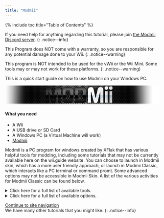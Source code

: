 ```yaml
---
title: "Modmii"
---
```


{% include toc title="Table of Contents" %}

If you need help for anything regarding this tutorial, please join [the Modmii Discord server](https://discord.gg/cMnBRACQwQ).
{: .notice--info}

This Program does NOT come with a warranty, so you are responsible for any potential damage done to your Wii.
{: .notice--warning}

This program is NOT intended to be used for the vWii or the Wii Mini. Some tools may or may not work for these platforms.
{: .notice--warning}


This is a quick start guide on how to use Modmii on your Windows PC.

![Modmii](/images/Modmii/modmii.png)

#### What you need

* A Wii
* A USB drive or SD Card
* A Windows PC (a Virtual Machine will work)
* [Modmii](https://modmii.github.io/)  

 Modmii is a PC program for windows created by XFlak that has various helpful tools for modding, including some tutorials that may not be currently available here on the wii.guide website. You can choose to launch in Modmii skin, which has a more user friendly approach, or launch in Modmii Classic, which interacts like a PC terminal or command promt. Some advanced options may not be accessible in Modmii Skin. A list of the various activities for Modmii Classic can be found below.

<details id="Modmii-Tools" class="notice--info" markdown="1">
<summary><a>Click here for a full list of available tools.</a></summary>

| Tool                                                                             | Description                                                                                                                                                                                                                                |
| -------------------------------------------------------------------------------- | ------------------------------------------------------------------------------------------------------------------------------------------------------------------------------------------------------------------------------------------ |
| W = ModMii Wizard <-- Start Here to Mod Your Wii!                                | This option can be used to mod your wii for the first time or re-mod a wii that has been previously modded.                                                                                                                                |
| SU = SysCheck Updater Wizard (update only your outdated softmods)                | This option is useful for people who have old modifications installed to their wii such as DarkCorp/Ciosspaghetti that can potetially cause problems for the latest homebrew custom firmware.                                              |
| U = USB-Loader Setup Wizard                                                      | This option will help you properly set up your usbloader to be able to load your disk backups from an SD or USB hard drive.                                                                                                                |
| H = HackMii Solutions Wizard (Upside-Down HBC\No Vulnerable IOS Fix)             | This option is useful for people who are having trouble getting the hackmii instalelr to work, or if they just simply have an upside down homebrew channel, or if DarkCorp/Ciosspaghetti was installed and there was no homebrew channel.  |
| AW = Abstinence Wizard (Non-permanent Wii Hacks)                                 | This option is useful for people who dont want to make any permanent modifications to their Wii but still want to have some of the benefits that homebrew can offer.                                                                       |
| RC = Region Change Wizard                                                        | This option can be used to change the region of your Wii without bricking it (this is the best region changer tutorial available on the internet!).                                                                                        |
| S = SNEEK Installation, EmuNAND Builder\Modifier, Game Bulk Extractor            | This option will help you properly set up an EmuNAND (aka neek2o) onto your SD or USB. benefits for emunand inclue extra storage space for save games or channels. and the benefit of not making any permanent modifications to your Wii.  |
| F = open a File or Folder with ModMii for many more functions!                   | This option is an advanced tool especially helpful for developers.                                                                                                                                                                         |
| 1 = Download Page 1 (System Menus, IOSs, MIOSs, Channels, etc.)                  | This option opens the first download page that includes most of the key parts for the system menu (downloaded from NUS).                                                                                                                   |
| 2 = Download Page 2 (Apps, USB-Loader Files, CheatCodes, etc.)                   | This option opens the second download page that includes exploits and useful apps for your Wii including some PC programs.                                                                                                                 |
| 3 = Download Page 3 (System Menu Themes)                                         | This option opens the third download page that includes some system menu themes and items required to install system menu themes (base apps are downloaded from NUS).                                                                      |
| 4 = Download Page 4 (cIOSs and cMIOSs)                                           | This option opens the third download page that includes cIOSes and cMIOSes for use in usbloaders. It is recommended to just install the recommended cioses unless you plan to do some testing.                                             |
| A = Advanced Downloads and Forwarder DOL\ISO Builder                             | This option is an advanced tool used to better customize downloads or allow you to build a dol executable useful for fowarders (channels on the system menu to access Wii applications).                                                   |
| L = Load Download Queue          | This option will download all of the required titles need for the Wii system menu (titles are downloaded from NUS)                                                                                                                         |
| C = Build Config Files for Bootmii, Wad Manager or Multi-Mod Manager             | This option will help you build configuration files required for certian applications.                                                                                                                                                     |
| FC = File Cleanup & App Updater: Update Apps and\or remove un-needed files       | This option is useful for people who want to clean out their SD or USB of apps deemed outdated, useless, or otherwise depreciated.                                                                                                         |
| M = ModMii Skin Mode: use your mouse instead of your keyboard!                   | This option will launch Modmii skin mode. Some advanced options may not be available in this view.                                                                                                                                         |

</details>

<details id="Modmii-Options" class="notice--info" markdown="1">
<summary><a>Click here for a full list of available options.</a></summary>

| Option                                                                    | Description                                                                                                      |
| ------------------------------------------------------------------------- | ---------------------------------------------------------------------------------------------------------------- |
| D = Change Drive letter:                                                  | Changes where your SD files are saved to.                                                                        |
| DU = Change Drive letter for USB:                                         | Changes where your USB files are saved to.                                                                       |
| d2x = change d2x cIOS version built:                                      | Changes the cios version Modmii downloads.                                                                       |
| H = Hermes cIOSs (202 & 222-224) will also be recommended                 | Enables Hermes IOS to be recommended and downloaded in the syscheck updater (will be stubbed if disabled).       |
| CM = cMIOS included in recommended cIOSs                                  | Enables cMIOS to be recommended and downloaded in the syscheck updater (will install stock MIOS if disabled).    |
| E = Extra Brick Protection in ModMii Wizard Guides  | Enables Modmiis Extra Brick Protection IOSes to be recommended and used in the syscheck updater tool.            |
| U = Update IOSs. Wizard/SysCheck-Updater to update Active IOSs            | Updates Existing IOSes to the latest version available on NUS.                                                   |
| AU = Auto-Updating downloads will skip update check if cached             | Will skip downloading the files if already in the queue.                                                         |
| FWD = Install USB-Loader Forwarder in ModMii Wizard Guides                | Will include the USB loader forwarder wad file in the USB loader wizard guides.                                  |
| PC = PC Programs Save Location                | Changes the save location for the downloadable PC programs.                                                      |
| RS = Root Save: Save IOSs\MIOSs to Root instead of WAD Folder               | Saves IOSs\MIOSs to Root instead of WAD Folder.                                                                  |
| 1 = Do not Keep 00000001 or NUS Folders for IOSs\MIOSs\SMs etc           | Deletes the folder used for compiling the wad file and just gives you the wad file.                              |
| n2o = neek2o - build mod of s\uneek instead of original                   | Uses a better modified version of neek2o in the EmuNAND builder.                                                 |
| SSD = SNEEK and SNEEK+DI SD Access                                        | Allows for SNEEK and SNEEK+DI access on the SD card.                                                             |
| F = Font.bin Colour for SNEEK/UNEEK                                       | Changes the font color for neek2o.                                                                               |
| SV = SNEEK Verbose Output                                                 | Displays extra information regarding EmuNAND.                                                                    |
| V = Verbose for ModMii Skin & nandBinCheck                                | Displays another window with extra information regarding a nand check.                                           |
| SO = Play sound at Finish                                                 | Plays a fun jingle after a successful download.                                                                  |
| A = Auto-Update ModMii at program start                                   | Will automatically check for updates when Modmii is launched.                                                    |
| N = Check for New versions of ModMii right now                            | Will check online for a Modmii update.                                                                           |

</details>

[Continue to site navigation](site-navigation)<br>
We have many other tutorials that you might like.
{: .notice--info}